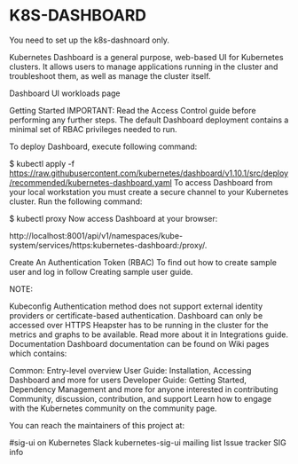 # K8S-DASHBOARD
You need to set up the k8s-dashnoard only.

Kubernetes Dashboard is a general purpose, web-based UI for Kubernetes clusters. It allows users to manage applications running in the cluster and troubleshoot them, as well as manage the cluster itself.

Dashboard UI workloads page

Getting Started
IMPORTANT: Read the Access Control guide before performing any further steps. The default Dashboard deployment contains a minimal set of RBAC privileges needed to run.

To deploy Dashboard, execute following command:

$ kubectl apply -f https://raw.githubusercontent.com/kubernetes/dashboard/v1.10.1/src/deploy/recommended/kubernetes-dashboard.yaml
To access Dashboard from your local workstation you must create a secure channel to your Kubernetes cluster. Run the following command:

$ kubectl proxy
Now access Dashboard at your browser:

http://localhost:8001/api/v1/namespaces/kube-system/services/https:kubernetes-dashboard:/proxy/.

Create An Authentication Token (RBAC)
To find out how to create sample user and log in follow Creating sample user guide.

NOTE:

Kubeconfig Authentication method does not support external identity providers or certificate-based authentication.
Dashboard can only be accessed over HTTPS
Heapster has to be running in the cluster for the metrics and graphs to be available. Read more about it in Integrations guide.
Documentation
Dashboard documentation can be found on Wiki pages which contains:

Common: Entry-level overview
User Guide: Installation, Accessing Dashboard and more for users
Developer Guide: Getting Started, Dependency Management and more for anyone interested in contributing
Community, discussion, contribution, and support
Learn how to engage with the Kubernetes community on the community page.

You can reach the maintainers of this project at:

#sig-ui on Kubernetes Slack
kubernetes-sig-ui mailing list
Issue tracker
SIG info
